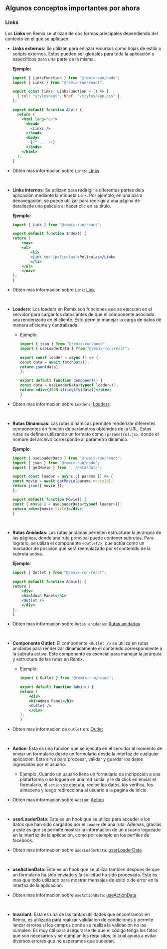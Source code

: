 ## Algunos conceptos importantes por ahora

### Links
Los **Links** en Remix se utilizan de dos formas principales dependiendo del contexto en el que se apliquen:

- **Links externos**: Se utilizan para enlazar recursos como hojas de estilo o scripts externos. Estos pueden ser globales para toda la aplicación o específicos para una parte de la misma.

  **Ejemplo:**
  ```jsx
  import { LinksFunction } from "@remix-run/node";
  import { Links } from "@remix-run/react";

  export const links: LinksFunction = () => [
    { rel: "stylesheet", href: "/styles/app.css" },
  ];

  export default function App() {
    return (
      <html lang="en">
        <head>
          <Links />
        </head>
        <body>
          {/* ... */}
        </body>
      </html>
    );
  }
  ```

- Obten mas informacion sobre `Links`: [Links](https://remix.run/docs/en/main/route/links)

<br>

- **Links internos**: Se utilizan para redirigir a diferentes partes dela aplicación mediante la etiqueta `Link`. Por ejemplo, en una barra denavegación, se puede utilizar para redirigir a una página de detallesde una película al hacer clic en su título.
   
  **Ejemplo**:

  ```jsx
  import { Link } from "@remix-run/react";

  export default function Index() {
  return (
      <nav>
      <ul>
          <li>
          <Link to="/peliculas">Películas</Link>
          </li>
      </ul>
      </nav>
  );
  }
  ```

- Obten mas informacion sobre `Link`: [Link](https://remix.run/docs/en/main/components/link)

<br>

* **Loaders**: Los loaders en Remix son funciones que se ejecutan en el servidor para cargar los datos antes de que el componente asociado sea renderizado en el cliente. Esto permite manejar la carga de datos de manera eficiente y centralizada.

  * Ejemplo:

    ```jsx
    import { json } from "@remix-run/node";
    import { useLoaderData } from "@remix-run/react";

    export const loader = async () => {
    const data = await fetchData();
    return json(data);
    };

    export default function Component() {
    const data = useLoaderData<typeof loader>();
    return <div>{JSON.stringify(data)}</div>;
    }
    ```

- Obten mas informacion sobre `Loaders`: [Loaders](https://remix.run/docs/en/main/route/loader)

<br>

* **Rutas Dinamicas**: Las rutas dinámicas permiten renderizar diferentes componentes en función de parámetros obtenidos de la URL. Estas rutas se definen utilizando un formato como `[parametro].jsx`, donde el nombre del archivo corresponde al parámetro dinámico.

    **Ejemplo**:

    ```jsx
    import { useLoaderData } from "@remix-run/react";
    import { json } from "@remix-run/node";
    import { getMovie } from "../data/data";

    export const loader = async ({ params }) => {
    const movie = await getMovie(params.movieId);
    return json({ movie });
    };

    export default function Movie() {
    const { movie } = useLoaderData<typeof loader>();
    return <div>{movie.title}</div>;
    }
    ```

<br>

* **Rutas Anidadas**: Las rutas anidadas permiten estructurar la jerarquía de las páginas, donde una ruta principal puede contener subrutas. Para lograrlo, se utiliza el componente ``<Outlet/>``, que actúa como un marcador de posición que será reemplazado por el contenido de la subruta activa.

    **Ejemplo**:

    ```jsx
    import { Outlet } from "@remix-run/react";

    export default function Admin() {
    return (
        <div>
        <h1>Admin Panel</h1>
        <Outlet />
        </div>
    );
    }
    ```

- Obten mas informacion sobre `Rutas anidadas`: [Rutas anidadas](https://www.fixtergeek.com/blog/como-activar-el-link-correspondiente-segun-la-ruta-que-coincida-en-rutas-anidadas-de-remix/)

<br>

* **Componente Outlet**: El componente `<Outlet />` se utiliza en rutas anidadas para renderizar dinámicamente el contenido correspondiente a la subruta activa. Este componente es esencial para manejar la jerarquía y estructura de las rutas en Remix.

  * Ejemplo:
    ```jsx
    import { Outlet } from "@remix-run/react";

    export default function Admin() {
    return (
        <div>
        <h1>Admin Panel</h1>
        <Outlet />
        </div>
    );
    }
    ```

* Obten mas informacion de `Outlet` en: [Outlet](https://remix.run/docs/en/main/components/outlet)

<br>

* **Action**: Esta es una funcion que se ejecuta en el servidor al momento de enviar un formulario desde un formulario desde la interfaz de cualquier aplicacion.
  Esta sirve para procesar, validar y guardar los datos ingresados por el usuario.

  * Ejemplo:
    Cuando un usuario llena un formulario de incripcción a una platarforma o se loguea en una red social y le da click en enviar el formulario, el `action` se ejecuta, recibe los datos, los verifica, los almacena y luego redirecciona al usuario a la pagina de inicio.

- Obten mas informacion sobre `Action`: [Action](https://remix.run/docs/en/main/route/action)

<br>

* **userLoaderData**: Este es un hook que se utiliza para acceder a los datos que han sido cargados por el `Loader` de una ruta. Ademas, gracias a este es que se permite mostrar la información de un usuario logueado en la interfaz de la aplicación, como por ejemplo en los perfiles de facebook.

- Obten mas informacion sobre `userLoaderData`: [userLoaderData](https://remix.run/docs/en/main/hooks/use-action-data)

<br>

* **useActionData**: Este es un hook que se utiliza tambien despues de que un formulario ha sido enviado y la solicitud ha sido procesada. Este es mas que todo utilizado para mostrar mensajes de éxito o de error en la interfaz de la aplicación.

- Obten mas informacion sobre `useActionData`: [useActionData](https://remix.run/docs/en/main/hooks/use-action-data)

<br>

* **Invariant**: Esta es una de las tantas utilidades que encontramos en Remix, es utilizada para realizar validacion de condiciones y permite lanzar errores si los campos donde se realiza la validacion no las cumplen. Es muy útil para asegurarse de que el código tenga los fatos que son necesarios y se cumplan los requisitos, lo cual ayuda a evitar diversos errores que no esperamos que sucedan. 